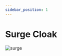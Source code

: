 ```yaml
---
sidebar_position: 1
---
```


# Surge Cloak

![surge](https://vwiki.valorserver.com/api/item/picture/surge%20cloak)

